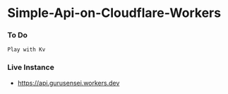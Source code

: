 # Simple-Api-on-Cloudflare-Workers

### To Do
``` Play with Kv ```

### Live Instance
- https://api.gurusensei.workers.dev
